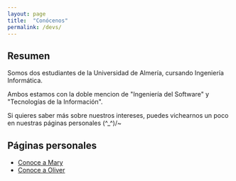 ```yaml
---
layout: page
title:  "Conócenos"
permalink: /devs/
---
```

## Resumen 
Somos dos estudiantes de la Universidad de Almería, cursando Ingeniería Informática.
 
Ambos estamos con la doble mencion de "Ingeniería del Software" y "Tecnologías de la Información". 

Si quieres saber más sobre nuestros intereses, puedes vichearnos un poco en nuestras páginas personales (^_^)/~

## Páginas personales
- [Conoce a Mary](./mary)  
- [Conoce a Oliver](./oliver)